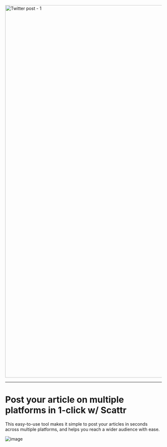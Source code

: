 
<img width="1200" alt="Twitter post - 1" src="https://user-images.githubusercontent.com/83803180/197382673-31b2a0e8-3106-438a-92f1-dbf6c83b46ac.png">

<hr>

# Post your article on multiple platforms in 1-click w/ Scattr

This easy-to-use tool makes it simple to post your articles in seconds across multiple platforms, and helps you reach a wider audience with ease.

![image](https://img.shields.io/twitter/follow/scattrhq?label=%20%20Follow%20us%20on%20Twitter%20for%20updates.%20&style=social)
